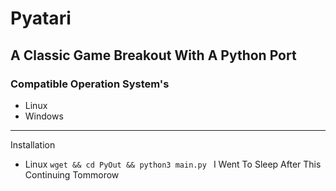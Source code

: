 # Pyatari
## A Classic Game Breakout With A Python Port
### Compatible Operation System's 


* Linux
* Windows
__________
Installation
* Linux
```wget && cd PyOut && python3 main.py ```
I Went To Sleep After This Continuing Tommorow 




